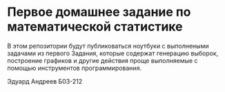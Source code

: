 # Первое домашнее задание по математической статистике
В этом репозитории будут публиковаться ноутбуки с выполнеными задачами из первого Задания, которые содержат генерацию выборок, построение графиков и другие действия проще выполняемые с помощью инструментов программирования.

Эдуард Андреев Б03-212
